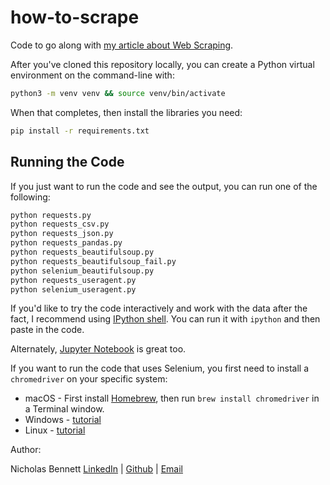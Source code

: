 # how-to-scrape
Code to go along with [my article about Web Scraping](https://dev.to/nrrb/my-scraping-techniques-that-fetched-millions-of-rows-52j1).

After you've cloned this repository locally, you can create a Python virtual environment on the command-line with:

```bash
python3 -m venv venv && source venv/bin/activate
```

When that completes, then install the libraries you need:

```bash
pip install -r requirements.txt
```

## Running the Code

If you just want to run the code and see the output, you can run one of the following:

```bash
python requests.py
python requests_csv.py
python requests_json.py
python requests_pandas.py
python requests_beautifulsoup.py
python requests_beautifulsoup_fail.py
python selenium_beautifulsoup.py
python requests_useragent.py
python selenium_useragent.py
```

If you'd like to try the code interactively and work with the data after the fact, I recommend using [IPython shell](https://pycon.switowski.com/05-repl/ipython/). You can run it with `ipython` and then paste in the code.

Alternately, [Jupyter Notebook](https://jupyter.org/install) is great too.

If you want to run the code that uses Selenium, you first need to install a `chromedriver` on your specific system:

* macOS - First install [Homebrew](https://homebrew.sh/), then run `brew install chromedriver` in a Terminal window.
* Windows - [tutorial](https://developer.chrome.com/docs/chromedriver/get-started)
* Linux - [tutorial](https://katekuehl.medium.com/installation-guide-for-google-chrome-chromedriver-and-selenium-in-a-python-virtual-environment-e1875220be2f)

Author:

Nicholas Bennett
[LinkedIn](https://www.linkedin.com/in/nicholasrrbennett) | [Github](https://github.com/nrrb/) | [Email](mailto:nicholasbennett.work@gmail.com)